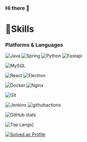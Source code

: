 ### Hi there 👋

# 💪Skills
### Platforms & Languages
![Java](https://img.shields.io/badge/Java-007396.svg?&style=for-the-badge&logo=Java&logoColor=white)
![Spring](https://img.shields.io/badge/Spring-6DB33F.svg?&style=for-the-badge&logo=Spring&logoColor=white)
![Python](https://img.shields.io/badge/Python-3776AB.svg?&style=for-the-badge&logo=Python&logoColor=white)
![Fastapi](https://img.shields.io/badge/fastapi-009688.svg?&style=for-the-badge&logo=fastapi&logoColor=white)

![MySQL](https://img.shields.io/badge/MySQL-4479A1.svg?&style=for-the-badge&logo=MySQL&logoColor=white)

![React](https://img.shields.io/badge/react-61DAFB.svg?&style=for-the-badge&logo=react&logoColor=white)
![Electron](https://img.shields.io/badge/electron-47848F.svg?&style=for-the-badge&logo=electron&logoColor=white)

![Docker](https://img.shields.io/badge/Docker-2496ED.svg?&style=for-the-badge&logo=Docker&logoColor=white)
![Nginx](https://img.shields.io/badge/Nginx-009639.svg?&style=for-the-badge&logo=Nginx&logoColor=white)

![Git](https://img.shields.io/badge/Git-F05032.svg?&style=for-the-badge&logo=Git&logoColor=white)

![Jenkins](https://img.shields.io/badge/Jenkins-D24939.svg?&style=for-the-badge&logo=Jenkins&logoColor=white)
![githubactions](https://img.shields.io/badge/githubactions-2088FF.svg?&style=for-the-badge&logo=githubactions&logoColor=white)


![GitHub stats](https://github-readme-stats.vercel.app/api?username=wjh2012&show_icons=true&theme=radical)

![Top Langs](https://github-readme-stats.vercel.app/api/top-langs/?username=wjh2012)]

[![Solved.ac Profile](http://mazassumnida.wtf/api/v2/generate_badge?boj=wjh2012)](https://solved.ac/wjh2012/)

